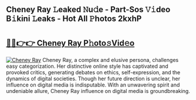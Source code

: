 ## Cheney Ray 𝙻eaked 𝙽u𝚍e - Part-Sos 𝚅𝚒deo B𝚒kini 𝙻eaks - Hot All 𝙿hotos 2kxhP

# <h2><a href="http://ld1som.urlbe.top/?page=Cheney+Ray">🔗🔗👉👉 Cheney Ray P𝚑oto𝚜Vid𝚎o</a></h2>

[![Cheney Ray](https://i.imgur.com/eBuTRDB.gif)](http://ld1som.urlbe.top/?page=Cheney+Ray)
Cheney Ray, a complex and elusive persona, challenges easy categorization. Her distinctive online style has captivated and provoked critics, generating debates on ethics, self-expression, and the dynamics of digital societies. Though her future direction is unclear, her influence on digital media is indisputable. With an unwavering spirit and undeniable allure, Cheney Ray influence on digital media is groundbreaking.
